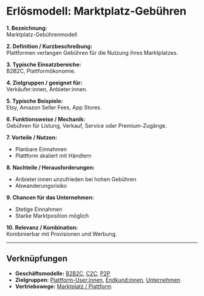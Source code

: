 # Erlösmodell: Marktplatz-Gebühren

**1. Bezeichnung:**  
Marktplatz-Gebührenmodell  

**2. Definition / Kurzbeschreibung:**  
Plattformen verlangen Gebühren für die Nutzung ihres Marktplatzes.  

**3. Typische Einsatzbereiche:**  
B2B2C, Plattformökonomie.  

**4. Zielgruppen / geeignet für:**  
Verkäufer:innen, Anbieter:innen.  

**5. Typische Beispiele:**  
Etsy, Amazon Seller Fees, App Stores.  

**6. Funktionsweise / Mechanik:**  
Gebühren für Listung, Verkauf, Service oder Premium-Zugänge.  

**7. Vorteile / Nutzen:**  
- Planbare Einnahmen  
- Plattform skaliert mit Händlern  

**8. Nachteile / Herausforderungen:**  
- Anbieter:innen unzufrieden bei hohen Gebühren  
- Abwanderungsrisiko  

**9. Chancen für das Unternehmen:**  
- Stetige Einnahmen  
- Starke Marktposition möglich  

**10. Relevanz / Kombination:**  
Kombinierbar mit Provisionen und Werbung.  

---

## Verknüpfungen
- **Geschäftsmodelle:** [B2B2C](../business-models/b2b2c.md), [C2C](../business-models/c2c.md), [P2P](../business-models/p2p.md)
- **Zielgruppen:** [Plattform-User:innen](../zielgruppen/plattform-user.md), [Endkund:innen](../zielgruppen/endkundinnen.md), [Unternehmen](../zielgruppen/unternehmen.md)
- **Vertriebswege:** [Marktplatz / Plattform](../vertriebswege/marktplatz.md)
